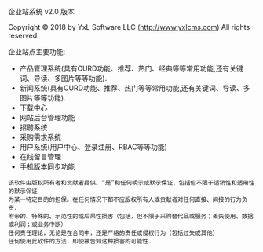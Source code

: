企业站系统 v2.0 版本

Copyright © 2018 by YxL Software LLC (http://www.yxlcms.com)
All rights reserved.

企业站点主要功能:

 * 产品管理系统(具有CURD功能、推荐、热门、经典等等常用功能,还有关键词、导读、多图片等等功能).
 * 新闻系统(具有CURD功能、推荐、热门等等常用功能,还有关键词、导读、多图片等等功能).
 * 下载中心
 * 网站后台管理功能
 * 招聘系统
 * 采购需求系统
 * 用户系统(用户中心、登录注册、RBAC等等功能)
 * 在线留言管理
 * 手机版本同步功能

```
该软件由版权所有者和贡献者提供。“是”和任何明示或默示保证，包括但不限于适销性和适用性的默示保证
为某一特定目的的担保。在任何情况下都不应版权所有人或贡献者对任何直接、间接的行为负责，
附带的、特殊的、示范性的或后果性损害（包括，但不限于采购替代品或服务；丢失使用、数据或利润；或业务中断）
任何责任理论，无论是在合同中，还是严格的责任或侵权行为（包括过失或其他）
任何使用此软件的方法，即使被告知这种损害的可能性.
